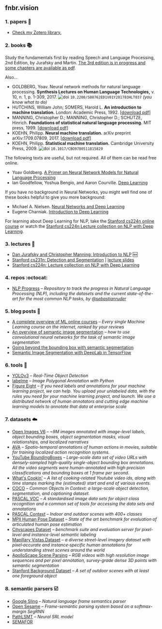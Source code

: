 ## fnbr.vision

### 1. papers :page_facing_up:

* [Check my Zotero library.](https://www.zotero.org/viridiano/library)

### 2. books :books:

Study the fundamentals first by reading Speech and Language Processing, 2nd Edition, by Jurafsky and Martin. [The 3rd edition is in progress and some chapters are available as pdf](https://web.stanford.edu/~jurafsky/slp3/).

Also...

* GOLDBERG, Yoav. Neural network methods for natural language processing. **Synthesis Lectures on Human Language Technologies,** v. 10, n. 1, p. 1-309, 2017. ![doi] `10.2200/S00762ED1V01Y201703HLT037` *(you know what to do)*
* HUTCHINS, William John; SOMERS, Harold L. **An introduction to machine translation.** London: Academic Press, 1992. [[download pdf]](http://www.hutchinsweb.me.uk/IntroMT-TOC.htm)
* MANNING, Christopher D.; MANNING, Christopher D.; SCHÜTZE, Hinrich. **Foundations of statistical natural language processing.** MIT press, 1999. [[download pdf]](http://thuvien.thanglong.edu.vn:8081/dspace/bitstream/DHTL_123456789/4027/1/cs511-1.pdf)
* KOEHN, Philipp. **Neural machine translation.** arXiv preprint arXiv:1709.07809, 2017. [[download pdf]](https://arxiv.org/pdf/1709.07809.pdf)
* KOEHN, Philipp. **Statistical machine translation.** Cambridge University Press, 2009. ![doi] `10.1017/CBO9780511815829`

The following texts are useful, but not required. All of them can be read free online.

* Yoav Goldberg. [A Primer on Neural Network Models for Natural Language Processing](http://u.cs.biu.ac.il/~yogo/nnlp.pdf)
* Ian Goodfellow, Yoshua Bengio, and Aaron Courville. [Deep Learning](http://www.deeplearningbook.org)

If you have no background in Neural Networks, you might well find one of these books helpful to give you more background:

* Michael A. Nielsen. [Neural Networks and Deep Learning](http://neuralnetworksanddeeplearning.com)
* Eugene Charniak. [Introduction to Deep Learning](https://mitpress.mit.edu/books/introduction-deep-learning)

For learning about Deep Learning for NLP, take the [Stanford cs224n online course](http://web.stanford.edu/class/cs224n/) or watch the [Stanford cs224n Lecture collection on NLP with Deep Learning](https://www.youtube.com/playlist?list=PL3FW7Lu3i5Jsnh1rnUwq_TcylNr7EkRe6).

### 3. lectures :speech_balloon:

* [Dan Jurafsky and Christopher Manning: Introduction to NLP](https://www.youtube.com/playlist?list=PLQiyVNMpDLKnZYBTUOlSI9mi9wAErFtFm) :new:
* [Stanford cs231n: Detection and Segmentation](https://youtu.be/nDPWywWRIRo) | [lecture slides](http://cs231n.stanford.edu/slides/2017/cs231n_2017_lecture11.pdf)
* [Stanford cs224n: Lecture collection on NLP with Deep Learning](https://www.youtube.com/playlist?list=PL3FW7Lu3i5Jsnh1rnUwq_TcylNr7EkRe6)

### 4. repos :octocat:

* [NLP Progress](https://github.com/sebastianruder/NLP-progress) *– Repository to track the progress in Natural Language Processing (NLP), including the datasets and the current state-of-the-art for the most common NLP tasks, by [@sebastianruder](https://github.com/sebastianruder)*

### 5. blog posts :pushpin:

* [A complete overview of ML online courses](https://www.freecodecamp.org/news/every-single-machine-learning-course-on-the-internet-ranked-by-your-reviews-3c4a7b8026c0) *– Every single Machine Learning course on the internet, ranked by your reviews*
* [An overview of semantic image segmentation](https://www.jeremyjordan.me/semantic-segmentation/) *– how to use convolutional neural networks for the task of semantic image segmentation*
* [Going beyond the bounding box with semantic segmentation](https://thegradient.pub/semantic-segmentation/)
* [Semantic Image Segmentation with DeepLab in TensorFlow](https://ai.googleblog.com/2018/03/semantic-image-segmentation-with.html)

### 6. tools :hammer:

* [YOLOv3](https://pjreddie.com/darknet/yolo/) *– Real-Time Object Detection*
* [labelme](https://github.com/wkentaro/labelme) *– Image Polygonal Annotation with Python*
* [Figure Eight](https://www.figure-eight.com) *– If you need labels and annotations for your machine learning project, we can help. You upload your unlabeled data, with the rules you need for your machine learning project, and launch. We use a distributed network of human annotators and cutting edge machine learning models to annotate that data at enterprise scale*

### 7. datasets :cloud:

* [Open Images V6](https://storage.googleapis.com/openimages/web/index.html) *– ~9M images annotated with image-level labels, object bounding boxes, object segmentation masks, visual relationships, and localized narratives*
* [AVA](https://research.google.com/ava/index.html) *– Spatio-temporal annotations of human actions in movies, suitable for training localized action recognition systems.*
* [YouTube BoundingBoxes](https://research.google.com/youtube-bb/) *– Large-scale data set of video URLs with densely-sampled high-quality single-object bounding box annotations. All the video segments were human-annotated with high precision classifications and bounding boxes at 1 frame per second.*
* [What's Cookin'](http://storage.googleapis.com/whats_cookin/whats_cookin.zip) *– A list of cooking-related Youtube video ids, along with time stamps marking the (estimated) start and end of various events.*
* [COCO](http://cocodataset.org) *– Common Objects in Context: a large-scale object detection, segmentation, and captioning dataset.*
* [PASCAL VOC](http://host.robots.ox.ac.uk/pascal/VOC/) *– A standardised image data sets for object class recognition and a common set of tools for accessing the data sets and annotations*
* [PASCAL Context](https://www.cs.stanford.edu/~roozbeh/pascal-context/) *– Indoor and outdoor scenes with 400+ classes*
* [MPII Human Pose Dataset](http://human-pose.mpi-inf.mpg.de/) *– State of the art benchmark for evaluation of articulated human pose estimation*
* [Cityscapes Dataset](https://www.cityscapes-dataset.com) *– benchmark suite and evaluation server for pixel-level and instance-level semantic labeling*
* [Mapillary Vistas Dataset](https://www.mapillary.com/dataset/vistas) *– a diverse street-level imagery dataset with pixel‑accurate and instance‑specific human annotations for understanding street scenes around the world*
* [ApolloScape Scene Parsing](http://apolloscape.auto/scene.html) *– RGB videos with high resolution image sequences and per pixel annotation, survey-grade dense 3D points with semantic segmentation*
* [Stanford Background Dataset](http://dags.stanford.edu/projects/scenedataset.html) *– A set of outdoor scenes with at least one foreground object*

### 8. semantic parsers :ballot_box_with_check:

* [Google Sling](https://github.com/google/sling) *– Natural language frame semantics parser*
* [Open Sesame](https://github.com/swabhs/open-sesame) *– Frame-semantic parsing system based on a softmax-margin SegRNN*
* [PathLSMT](https://github.com/microth/PathLSTM) *– Neural SRL model*
* [SEMAFOR](http://www.cs.cmu.edu/~ark/SEMAFOR/)

[doi]:http://viridiano.com/s/doi_16x16.png
